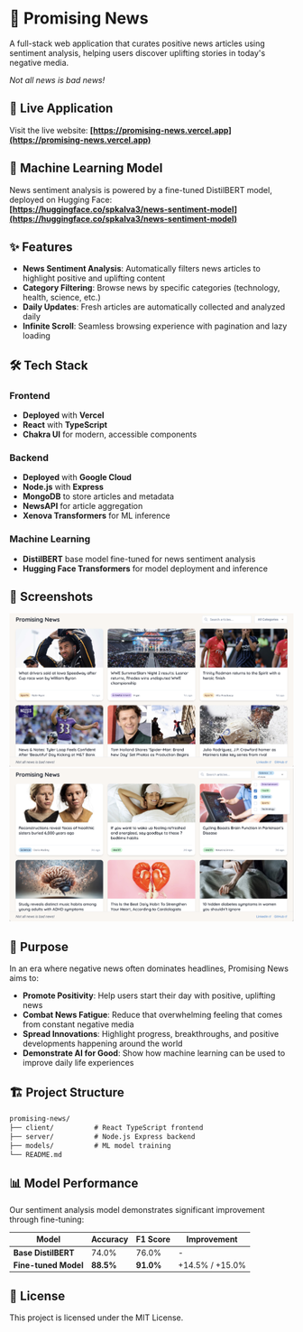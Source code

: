 # 🌟 Promising News 

A full-stack web application that curates positive news articles using sentiment analysis, helping users discover uplifting stories in today's negative media.

*Not all news is bad news!*
## 🚀 Live Application

Visit the live website: **[https://promising-news.vercel.app](https://promising-news.vercel.app)**

## 🤖 Machine Learning Model

News sentiment analysis is powered by a fine-tuned DistilBERT model, deployed on Hugging Face:  
**[https://huggingface.co/spkalva3/news-sentiment-model](https://huggingface.co/spkalva3/news-sentiment-model)**

## ✨ Features

- **News Sentiment Analysis**: Automatically filters news articles to highlight positive and uplifting content
- **Category Filtering**: Browse news by specific categories (technology, health, science, etc.)
- **Daily Updates**: Fresh articles are automatically collected and analyzed daily
- **Infinite Scroll**: Seamless browsing experience with pagination and lazy loading

## 🛠️ Tech Stack

### Frontend
- **Deployed** with **Vercel**
- **React** with **TypeScript**
- **Chakra UI** for modern, accessible components

### Backend
- **Deployed** with **Google Cloud**
- **Node.js** with **Express**
- **MongoDB** to store articles and metadata
- **NewsAPI** for article aggregation
- **Xenova Transformers** for ML inference

### Machine Learning
- **DistilBERT** base model fine-tuned for news sentiment analysis
- **Hugging Face Transformers** for model deployment and inference

## 📱 Screenshots

![Screenshot 1](assets/screenshot1.png)
![Screenshot 2](assets/screenshot2.png)

## 🎯 Purpose

In an era where negative news often dominates headlines, Promising News aims to:

- **Promote Positivity**: Help users start their day with positive, uplifting news
- **Combat News Fatigue**: Reduce that overwhelming feeling that comes from constant negative media
- **Spread Innovations**: Highlight progress, breakthroughs, and positive developments happening around the world
- **Demonstrate AI for Good**: Show how machine learning can be used to improve daily life experiences

## 🏗️ Project Structure

```
promising-news/
├── client/          # React TypeScript frontend
├── server/          # Node.js Express backend
├── models/          # ML model training
└── README.md
```


## 📊 Model Performance

Our sentiment analysis model demonstrates significant improvement through fine-tuning:

| Model | Accuracy | F1 Score | Improvement |
|-------|----------|----------|-------------|
| **Base DistilBERT** | 74.0% | 76.0% | - |
| **Fine-tuned Model** | **88.5%** | **91.0%** | +14.5% / +15.0% |


<!-- Add model performance charts and confusion matrices here -->

## 📄 License

This project is licensed under the MIT License.
